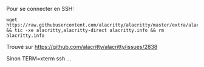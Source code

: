 Pour se connecter en SSH:

```
wget https://raw.githubusercontent.com/alacritty/alacritty/master/extra/alacritty.info && tic -xe alacritty,alacritty-direct alacritty.info && rm alacritty.info
```

Trouvé sur <https://github.com/alacritty/alacritty/issues/2838>

Sinon TERM=xterm ssh ...
